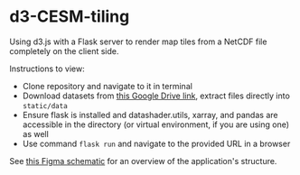 # d3-CESM-tiling
Using d3.js with a Flask server to render map tiles from a NetCDF file completely on the client side.

Instructions to view:
- Clone repository and navigate to it in terminal
- Download datasets from [this Google Drive link](https://drive.google.com/drive/folders/1GnIz4b8MIDNfr5Sc8TaXKRm-2G4UOs80?usp=sharing), extract files directly into `static/data`
- Ensure flask is installed and datashader.utils, xarray, and pandas are accessible in the directory (or virtual environment, if you are using one) as well
- Use command `flask run` and navigate to the provided URL in a browser

See [this Figma schematic](https://www.figma.com/file/0uEs0MQVAUsDu5Yj47vmQo/Map-Application-Structure?type=whiteboard&node-id=0%3A1&t=6R5mLckYIckqQT4s-1) for an overview of the application's structure.

